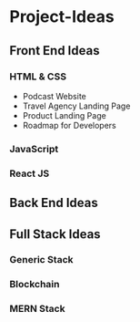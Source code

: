 # Project-Ideas

## Front End Ideas

### HTML & CSS
* Podcast Website
* Travel Agency Landing Page
* Product Landing Page
* Roadmap for Developers


### JavaScript



### React JS


## Back End Ideas


## Full Stack Ideas



### Generic Stack




### Blockchain




### MERN Stack
